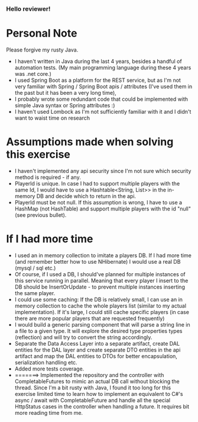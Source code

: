 ### Hello reviewer!

# Personal Note
Please forgive my rusty Java.
* I haven't written in Java during the last 4 years, besides a handful of automation tests.
(My main programming language during these 4 years was .net core.)
* I used Spring Boot as a platform for the REST service, but as I'm not very familiar with
Spring / Spring Boot apis / attributes (I've used them in the past but it has been a very long time),
* I probably wrote some redundant code that could be implemented with simple Java syntax or Spring attributes  :)
* I haven't used Lombock as I'm not sufficiently familiar with it and I didn't want to waist time on research

# Assumptions made when solving this exercise
* I haven't implemented any api security since I'm not sure which security method is required - if any.
* PlayerId is unique. In case I had to support multiple players with the same Id, 
  I would have to use a Hashtable<String, List<Player>>> in the in-memory DB and decide which to return in the api.
* PlayerId must be not null. If this assumption is wrong, I have to use a HashMap (not HashTable)
  and support multiple players with the id "null" (see previous bullet).

  

# If I had more time
* I used an in memory collection to imitate a players DB. 
  If I had more time (and remember better how to use NHibernate) I would use a real DB (mysql / sql etc.)
* Of course, if I used a DB, I should've planned for multiple instances of this service running in parallel.
  Meaning that every player I insert to the DB should be InsertOrUpdate - to prevent multiple instances 
  inserting the same player. 
* I could use some caching: If the DB is relatively small, I can use an in memory collection to 
  cache the whole players list (similar to my actual implementation). If it's large, I could still cache
  specific players (in case there are more popular players that are requested frequently)
* I would build a generic parsing component that will parse a string line in a file to a given type.
  It will explore the desired type properties types (reflection) and will try to convert the string accordingly.
* Separate the Data Access Layer into a separate artifact, create DAL entities for the DAL layer and 
  create separate DTO entities in the api artifact and map the DAL entities to DTOs for better encapsulation,
  serialization handling etc.
* Added more tests coverage.
* =======> Implemented the repository and the controller with CompletableFutures to mimic an actual DB call without 
  blocking the thread. Since I'm a bit rusty with Java, I found it too long for this exercise limited time 
  to learn how to implement an equivalent to C#'s async / await with CompletableFuture and handle all the special 
  HttpStatus cases in the controller when handling a future. It requires bit more reading time from me.